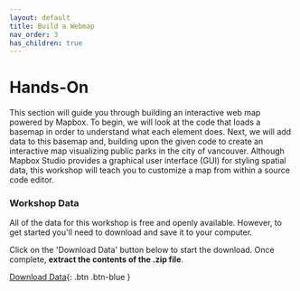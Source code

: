 ```yaml
---
layout: default
title: Build a Webmap
nav_order: 3
has_children: true
---
```

# Hands-On
This section will guide you through building an interactive web map powered by Mapbox. To begin, we will look at the code that loads a basemap in order to understand what each element does. Next, we will add data to this basemap and, building upon the given code to create an interactive map visualizing public parks in the city of vancouver. Although Mapbox Studio provides a graphical user interface (GUI) for styling spatial data, this workshop will teach you to customize a map from within a source code editor. 


### Workshop Data
All of the data for this workshop is free and openly available. However, to get started you'll need to download and save it to your computer. 

Click on the 'Download Data' button below to start the download. Once complete, **extract the contents of the .zip file**.

[Download Data](mapbox-intro.zip){: .btn .btn-blue }